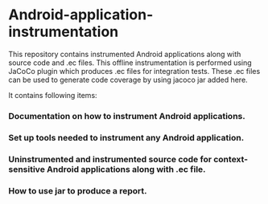 # Android-application-instrumentation
This repository contains instrumented Android applications along with source code and .ec files. This offline instrumentation is performed using JaCoCo plugin which produces .ec files for integration tests. These .ec files can be used to generate code coverage by using jacoco jar added here.


It contains following items:
### Documentation on how to instrument Android applications.
### Set up tools needed to instrument any Android application.
### Uninstrumented and instrumented source code for context-sensitive Android applications along with .ec file.
### How to use jar to produce a report.
